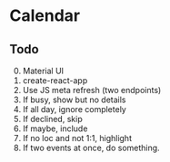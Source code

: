 # Calendar

## Todo
0. Material UI
0. create-react-app
0. Use JS meta refresh (two endpoints)
0. If busy, show but no details
0. If all day, ignore completely
0. If declined, skip
0. If maybe, include
0. If no loc and not 1:1, highlight
0. If two events at once, do something.
